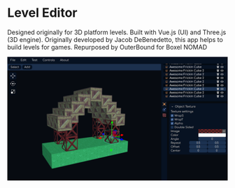 # Level Editor
Designed originally for 3D platform levels. Built with Vue.js (UI) and Three.js (3D engine). Originally developed by Jacob DeBenedetto, this app helps to build levels for games.
Repurposed by OuterBound for Boxel NOMAD

![Screenshot](./files/png/Preview1.png)
